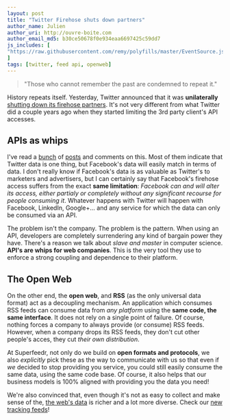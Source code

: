 ```yaml
---
layout: post
title: "Twitter Firehose shuts down partners"
author_name: Julien
author_uri: http://ouvre-boite.com
author_email_md5: b30ce50678f0e934eaa6697425c59dd7
js_includes: [
"https://raw.githubusercontent.com/remy/polyfills/master/EventSource.js"
]
tags: [twitter, feed api, openweb]
---
```


> "Those who cannot remember the past are condemned to repeat it." 

History repeats itself. Yesterday, Twitter announced that it was **unilaterally** [shutting down its firehose partners](https://blog.gnip.com/twitter-data-ecosystem/). It's not very different from what Twitter did a couple years ago when they started limiting the 3rd party client's API accesses.

## APIs as whips

I've read a [bunch](http://techcrunch.com/2015/04/11/twitter-cuts-off-datasift-to-step-up-its-own-b2b-big-data-analytics-business/#.asuw5f:tGBc) of [posts](http://blog.datasift.com/2015/04/11/twitter-ends-its-partnership-with-datasift-firehose-access-expires-on-august-13-2015/) and comments on this. Most of them indicate that Twitter data is one thing, but Facebook's data will easily match in terms of data. I don't really know if Facebook's data is as valuable as Twitter's to marketers and advertisers, but I can certainly say that Facebook's firehose access suffers from the exact **same limitation**: *Facebook can and will alter its access, either partialy or completely without any significant recourse for people consuming it*. Whatever happens with Twitter will happen with Facebook, LinkedIn, Google+... and any service for which the data can only be consumed via an API.

The problem isn't the company. The problem is the pattern. When using an API, developers are completely surrendering any kind of bargain power they have. There's a reason we talk about *slave and master* in computer science. **API's are whips for web companies**. This is the very tool they use to enforce a strong coupling and dependence to their platform.

## The Open Web

On the other end, the **open web**, and **RSS** (as the only universal data format) act as a decoupling mechanism. An application which consumes RSS feeds can consume data from *any platform* using the **same code, the same interface**. It does not rely on a single point of failure.
Of course, nothing forces a company to always provide (or consume) RSS feeds. However, when a company drops its RSS feeds, they don't cut other people's acces, they cut *their own distribution*. 

At Superfeedr, not only do we build on **open formats and protocols**, we also *explicitly* pick these as the way to communicate with us so that even if *we* decided to stop providing you service, you could still easily consume the same data, using the same code base. Of course, it also helps that our business models is 100% aligned with providing you the data you need!

We're also convinced that, even though it's not as easy to collect and make sense of the, [the web's data](https://superfeedr.com/tracker) is richer and a lot more diverse. Check our [new tracking feeds](http://blog.superfeedr.com/tracking-feeds/)!







